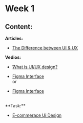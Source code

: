 # Week 1 

## Content:

 **Articles:**
- [The Difference between UI & UX](https://www.interaction-design.org/literature/article/ux-vs-ui-what-s-the-difference)

 **Vedios:**
- [ًWhat is UI/UX design?](https://youtu.be/Nje7GiGeKW0?si=l9lPM-G4ekzc9K4v)


- [Figma Interface](https://drive.google.com/file/d/1ewYzq985TdTIUFwwfAO642MMS_yHJMi4/view?usp=drive_link)<br>
or <br>
- [Figma Interface](https://youtu.be/s24rJlamGJ4?si=i1fhPU0MPW5oiESP)<br>
 <br>
 **Task:**
  
 - [E-commerace Ui Design](https://www.pinterest.com/pin/641059328242400288/)


    


